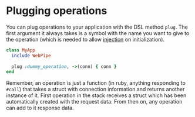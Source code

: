 # Plugging operations

You can plug operations to your application with the DSL method `plug`. The
first argument it always takes is a symbol with the name you want
to give to the operation (which is needed to allow
[injection](/docs/plugging_operations/injecting_operations.md) on
initialization).

```ruby
class MyApp
  include WebPipe
  
  plug :dummy_operation, ->(conn) { conn }
end
```

Remember, an operation is just a function (in ruby, anything responding to
`#call`) that takes a struct with connection information and returns another
instance of it. First operation in the stack receives a struct which has been
automatically created with the request data. From then on, any operation can
add to it response data.

